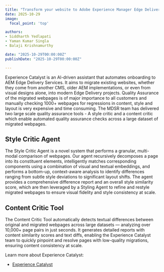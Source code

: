```yaml
---
title: "Transform your website to Adobe Experience Manager Edge Delivery Services with AI-powered automation"
date: 2025-10-29
image:
  focal_point: 'top'

authors:
- Siddharth Yedlapati
- Yaman Kumar Singla
- Balaji Krishnamurthy

date: "2025-10-29T00:00:00Z"
publishDate: "2025-10-29T00:00:00Z"

---
```

Experience Catalyst is an AI-driven assistant that automates onboarding to AEM Edge Delivery Services. It aims to migrate existing websites, whether they come from another CMS, older AEM implementations, or even from visual designs alone, into modern Edge Delivery projects. Quality Assurance of the migrated webpages is of major importance to all customers and manually checking 1000+ webpages for regressions in content, style and layout is very expensive and time consuming. The MDSR team has delivered two large scale quality assurance tools -  A style critic and a content critic which enable automated quality assurance checks across a large dataset of migrated webpages. 

## Style Critic Agent

The Style Critic Agent is a novel system that performs a granular, multi-modal comparison of webpages. Our agent recursively decomposes a page into its constituent elements, intelligently matches corresponding components using a combination of visual and textual embeddings, and performs a bottom-up, context-aware analysis to identify differences ranging from subtle style deviations to significant layout shifts. The agent provides a comprehensive difference report and an overall style similarity score, which are then leveraged by a Styling Agent to refine and restyle migrated webpages to ensure visual fidelity and style consistency at scale.

## Content Critic Tool

The Content Critic Tool automatically detects textual differences between original and migrated webpages across large datasets — analyzing over 10,000+ page pairs in just seconds. It generates detailed reports with content similarity scores and text diffs, enabling the Experience Catalyst team to quickly pinpoint and resolve pages with low-quality migrations, ensuring content consistency at scale.

Learn more about Experience Catalyst:
- [Experience Catalyst](https://github.com/aemysites/aemydocs)
